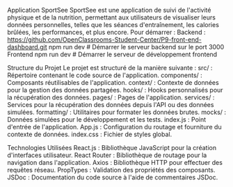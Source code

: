 Application SportSee
SportSee est une application de suivi de l'activité physique et de la nutrition, permettant aux utilisateurs de visualiser leurs données personnelles, telles que les séances d'entraînement, les calories brûlées, les performances, et plus encore. Pour démarrer :
Backend : https://github.com/OpenClassrooms-Student-Center/P9-front-end-dashboard.git
npm run dev # Démarrer le serveur backend sur le port 3000
Frontend npm run dev # Démarrer le serveur de développement frontend

Structure du Projet
Le projet est structuré de la manière suivante :
src/ : Répertoire contenant le code source de l'application.
components/ : Composants réutilisables de l'application.
context/ : Contexte de données pour la gestion des données partagées.
hooks/ : Hooks personnalisés pour la récupération des données.
pages/ : Pages de l'application.
services/ : Services pour la récupération des données depuis l'API ou des données simulées.
formatting/ : Utilitaires pour formater les données brutes.
mocks/ : Données simulées pour le développement et les tests.
index.js : Point d'entrée de l'application.
App.js : Configuration du routage et fourniture du contexte de données.
index.css : Fichier de styles global.

Technologies Utilisées
React.js : Bibliothèque JavaScript pour la création d'interfaces utilisateur.
React Router : Bibliothèque de routage pour la navigation dans l'application.
Axios : Bibliothèque HTTP pour effectuer des requêtes réseau.
PropTypes : Validation des propriétés des composants.
JSDoc : Documentation du code source à l'aide de commentaires JSDoc.
